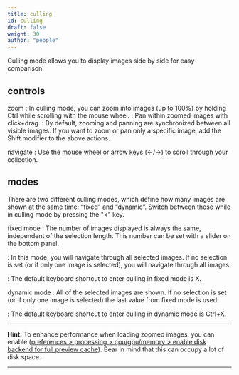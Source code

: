 ```yaml
---
title: culling
id: culling
draft: false
weight: 30
author: "people"
---
```


Culling mode allows you to display images side by side for easy comparison.

## controls

zoom
: In culling mode, you can zoom into images (up to 100%) by holding Ctrl while scrolling with the mouse wheel.
: Pan within zoomed images with click+drag.
: By default, zooming and panning are synchronized between all visible images. If you want to zoom or pan only a specific image, add the Shift modifier to the above actions.

navigate
: Use the mouse wheel or arrow keys (←/→) to scroll through your collection.

## modes

There are two different culling modes, which define how many images are shown at the same time: “fixed” and “dynamic”. Switch between these while in culling mode by pressing the "<" key.

fixed mode
: The number of images displayed is always the same, independent of the selection length. This number can be set with a slider on the bottom panel.

: In this mode, you will navigate through all selected images. If no selection is set (or if only one image is selected), you will navigate through all images.

: The default keyboard shortcut to enter culling in fixed mode is X.

dynamic mode
: All of the selected images are shown. If no selection is set (or if only one image is selected) the last value from fixed mode is used.

: The default keyboard shortcut to enter culling in dynamic mode is Ctrl+X.

---

**Hint:** To enhance performance when loading zoomed images, you can enable ([preferences > processing > cpu/gpu/memory > enable disk backend for full preview cache](../../preferences-settings/processing.md#cpu--gpu--memory)). Bear in mind that this can occupy a lot of disk space.

---
